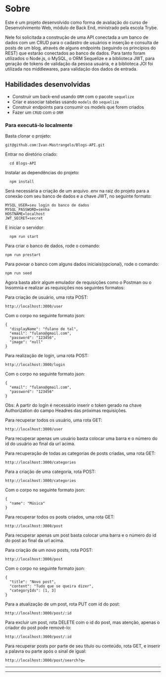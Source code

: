 # Sobre

Este é um projeto desenvolvido como forma de avaliação do curso de Desenvolvimento Web, módulo de Back End, ministrado pela escola Trybe.

Nele foi solicitada a construção de uma API conectada a um banco de dados com um CRUD para o cadastro de usuários e inserção e consulta de posts de um blog, através de alguns endpoints (seguindo os princípios do REST) que estarão conectados ao banco de dados. Para tanto foram utilizados o Node.js, o MySQL, o ORM Sequelize e a biblioteca JWT, para geração de tokens de validação da pessoa usuária, e a biblioteca JOI foi utilizada nos middlewares, para validação dos dados de entrada.

## Habilidades desenvolvidas 

 - Construir um back-end usando `ORM` com o pacote `sequelize`
 - Criar e associar tabelas usando `models` do `sequelize`
 - Construir endpoints para consumir os models que forem criados 
 - Fazer um `CRUD` com o `ORM`

### Para executá-lo localmente

Basta clonar o projeto:
```
git@github.com:Ivan-Mastrangelo/Blogs-API.git
```
Entrar no diretório criado:
```
  cd Blogs-API
  ```
Instalar as dependências do projeto:
```
  npm install
  ```
Será necessária a criação de um arquivo .env na raiz do projeto para a conexão com seu banco de dados e a chave JWT, no seguinte formato:
```
MYSQL_USER=seu login do banco de dados
MYSQL_PASSWORD=senha
HOSTNAME=localhost
JWT_SECRET=secret
```
E iniciar o servidor:
```
  npm run start
  ```
Para criar o banco de dados, rode o comando:
```
npm run prestart
```
Para povoar o banco com alguns dados iniciais(opcional), rode o comando:
```
npm run seed
```
Agora basta abrir algum emulador de requisições como o Postman ou o Insomnia e realizar as requisições nos seguintes formatos:

Para criação de usuário, uma rota POST:
```
http://localhost:3000/user
```
Com o corpo no seguinte formato json:
```
{
  "displayName": "fulano de tal",
  "email": "fulano@gmail.com",
  "password": "123456",
  "image": "null"
}
```

Para realização de login, uma rota POST:
```
http://localhost:3000/login
```
Com o corpo no seguinte formato json:
```
{
  "email": "fulano@gmail.com",
  "password": "123456"
}
```
Obs: A partir do login é necessário inserir o token gerado na chave Authorization do campo Headres das próximas requisições.

Para recuperar todos os usuário, uma rota GET:

```
http://localhost:3000/user
```
Para recuperar apenas um usuário basta colocar uma barra e o número do id do usuário ao final da url acima.

Para recuperação de todas as categorias de posts criadas, uma rota GET:
```
http://localhost:3000/categories
```
Para a criação de uma categoria, rota POST:
```
http://localhost:3000/categories
```
Com o corpo no seguinte formato json:
```
{
  "name": "Música" 
}
```
Para recuperar todos os posts criados, uma rota GET:
```
http://localhost:3000/post
```
Para recuperar apenas um post basta colocar uma barra e o número do id do post ao final da url acima.

Para criação de um novo posts, rota POST:
```
http://localhost:3000/post
```
Com o corpo no seguinte formato json:
```
{
  "title": "Novo post",
  "content": "Tudo que se queira dizer",
  "categoryIds": [1, 3]
}
```
Para a atualização de um post, rota PUT com id do post:
```
http://localhost:3000/post/:id
```
Para excluir um post, rota DELETE com o id do post, mas atenção, apenas o criador do post pode removê-lo:
```
http://localhost:3000/post/:id
```
Para recuperar posts por parte de seu título ou conteúdo, rota GET, e inserir a palavra ou parte após o sinal de igual:
```
http://localhost:3000/post/search?q=
```
---
---
